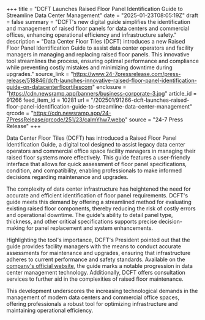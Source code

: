 +++
title = "DCFT Launches Raised Floor Panel Identification Guide to Streamline Data Center Management"
date = "2025-01-23T08:05:19Z"
draft = false
summary = "DCFT's new digital guide simplifies the identification and management of raised floor panels for data centers and commercial offices, enhancing operational efficiency and infrastructure safety."
description = "Data Center Floor Tiles (DCFT) introduces a new Raised Floor Panel Identification Guide to assist data center operators and facility managers in managing and replacing raised floor panels. This innovative tool streamlines the process, ensuring optimal performance and compliance while preventing costly mistakes and minimizing downtime during upgrades."
source_link = "https://www.24-7pressrelease.com/press-release/518846/dcft-launches-innovative-raised-floor-panel-identification-guide-on-datacenterfloortilescom"
enclosure = "https://cdn.newsramp.app/banners/business-corporate-3.jpg"
article_id = 91266
feed_item_id = 10281
url = "/202501/91266-dcft-launches-raised-floor-panel-identification-guide-to-streamline-data-center-management"
qrcode = "https://cdn.newsramp.app/24-7PressRelease/qrcode/251/23/calmYhw7.webp"
source = "24-7 Press Release"
+++

<p>Data Center Floor Tiles (DCFT) has introduced a Raised Floor Panel Identification Guide, a digital tool designed to assist legacy data center operators and commercial office space facility managers in managing their raised floor systems more effectively. This guide features a user-friendly interface that allows for quick assessment of floor panel specifications, condition, and compatibility, enabling professionals to make informed decisions regarding maintenance and upgrades.</p><p>The complexity of data center infrastructure has heightened the need for accurate and efficient identification of floor panel requirements. DCFT's guide meets this demand by offering a streamlined method for evaluating existing raised floor components, thereby reducing the risk of costly errors and operational downtime. The guide's ability to detail panel type, thickness, and other critical specifications supports precise decision-making for panel replacement and system enhancements.</p><p>Highlighting the tool's importance, DCFT's President pointed out that the guide provides facility managers with the means to conduct accurate assessments for maintenance and upgrades, ensuring that infrastructure adheres to current performance and safety standards. Available on the <a href='https://www.dcft.com' rel='nofollow' target='_blank'>company's official website</a>, the guide marks a notable progression in data center management technology. Additionally, DCFT offers consultation services to further aid in the complexities of raised floor maintenance.</p><p>This development underscores the increasing technological demands in the management of modern data centers and commercial office spaces, offering professionals a robust tool for optimizing infrastructure and maintaining operational efficiency.</p>